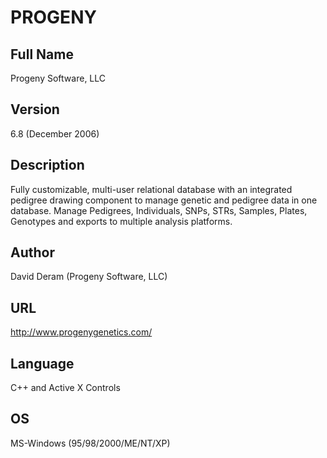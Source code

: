 # PROGENY

## Full Name
Progeny Software, LLC

## Version
6.8 (December 2006)

## Description
Fully customizable, multi-user relational database with an integrated pedigree drawing component to manage genetic and pedigree data in one database. Manage Pedigrees, Individuals, SNPs, STRs, Samples, Plates, Genotypes and exports to multiple analysis platforms.

## Author
David Deram (Progeny Software, LLC)

## URL
http://www.progenygenetics.com/

## Language
C++ and Active X Controls

## OS
MS-Windows (95/98/2000/ME/NT/XP)